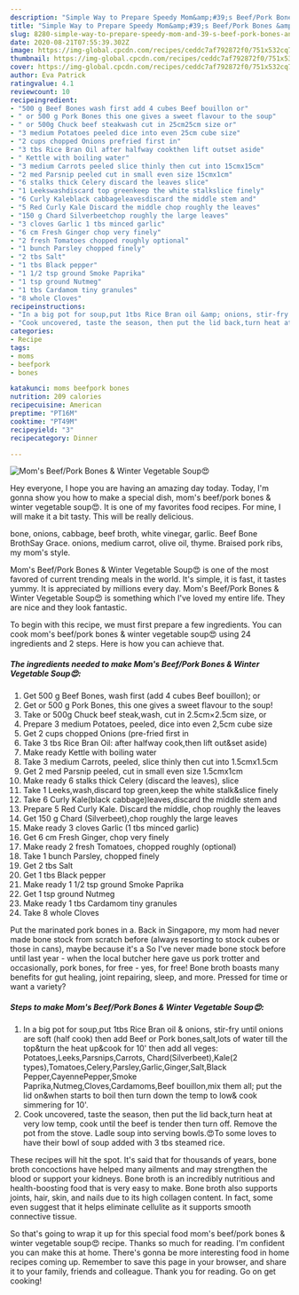 ```yaml
---
description: "Simple Way to Prepare Speedy Mom&amp;#39;s Beef/Pork Bones &amp;amp; Winter Vegetable Soup😍"
title: "Simple Way to Prepare Speedy Mom&amp;#39;s Beef/Pork Bones &amp;amp; Winter Vegetable Soup😍"
slug: 8280-simple-way-to-prepare-speedy-mom-and-39-s-beef-pork-bones-and-amp-winter-vegetable-soup
date: 2020-08-21T07:55:39.302Z
image: https://img-global.cpcdn.com/recipes/ceddc7af792872f0/751x532cq70/moms-beefpork-bones-winter-vegetable-soup😍-recipe-main-photo.jpg
thumbnail: https://img-global.cpcdn.com/recipes/ceddc7af792872f0/751x532cq70/moms-beefpork-bones-winter-vegetable-soup😍-recipe-main-photo.jpg
cover: https://img-global.cpcdn.com/recipes/ceddc7af792872f0/751x532cq70/moms-beefpork-bones-winter-vegetable-soup😍-recipe-main-photo.jpg
author: Eva Patrick
ratingvalue: 4.1
reviewcount: 10
recipeingredient:
- "500 g Beef Bones wash first add 4 cubes Beef bouillon or"
- " or 500 g Pork Bones this one gives a sweet flavour to the soup"
- " or 500g Chuck beef steakwash cut in 25cm25cm size or"
- "3 medium Potatoes peeled dice into even 25cm cube size"
- "2 cups chopped Onions prefried first in"
- "3 tbs Rice Bran Oil after halfway cookthen lift outset aside"
- " Kettle with boiling water"
- "3 medium Carrots peeled slice thinly then cut into 15cmx15cm"
- "2 med Parsnip peeled cut in small even size 15cmx1cm"
- "6 stalks thick Celery discard the leaves slice"
- "1 Leekswashdiscard top greenkeep the white stalkslice finely"
- "6 Curly Kaleblack cabbageleavesdiscard the middle stem and"
- "5 Red Curly Kale Discard the middle chop roughly the leaves"
- "150 g Chard Silverbeetchop roughly the large leaves"
- "3 cloves Garlic 1 tbs minced garlic"
- "6 cm Fresh Ginger chop very finely"
- "2 fresh Tomatoes chopped roughly optional"
- "1 bunch Parsley chopped finely"
- "2 tbs Salt"
- "1 tbs Black pepper"
- "1 1/2 tsp ground Smoke Paprika"
- "1 tsp ground Nutmeg"
- "1 tbs Cardamom tiny granules"
- "8 whole Cloves"
recipeinstructions:
- "In a big pot for soup,put 1tbs Rice Bran oil &amp; onions, stir-fry until onions are soft (half cook) then add Beef or Pork bones,salt,lots of water till the top&amp;turn the heat up&amp;cook for 10&#39; then add all veges: Potatoes,Leeks,Parsnips,Carrots, Chard(Silverbeet),Kale(2 types),Tomatoes,Celery,Parsley,Garlic,Ginger,Salt,Black Pepper,CayennePepper,Smoke Paprika,Nutmeg,Cloves,Cardamoms,Beef bouillon,mix them all; put the lid on&amp;when starts to boil then turn down the temp to low&amp; cook simmering for 10&#39;."
- "Cook uncovered, taste the season, then put the lid back,turn heat at very low temp, cook until the beef is tender then turn off. Remove the pot from the stove. Ladle soup into serving bowls.😍To some loves to have their bowl of soup added with 3 tbs steamed rice."
categories:
- Recipe
tags:
- moms
- beefpork
- bones

katakunci: moms beefpork bones 
nutrition: 209 calories
recipecuisine: American
preptime: "PT16M"
cooktime: "PT49M"
recipeyield: "3"
recipecategory: Dinner

---
```



![Mom&#39;s Beef/Pork Bones &amp; Winter Vegetable Soup😍](https://img-global.cpcdn.com/recipes/ceddc7af792872f0/751x532cq70/moms-beefpork-bones-winter-vegetable-soup😍-recipe-main-photo.jpg)

Hey everyone, I hope you are having an amazing day today. Today, I'm gonna show you how to make a special dish, mom&#39;s beef/pork bones &amp; winter vegetable soup😍. It is one of my favorites food recipes. For mine, I will make it a bit tasty. This will be really delicious.

bone, onions, cabbage, beef broth, white vinegar, garlic. Beef Bone BrothSay Grace. onions, medium carrot, olive oil, thyme. Braised pork ribs, my mom&#39;s style.

Mom&#39;s Beef/Pork Bones &amp; Winter Vegetable Soup😍 is one of the most favored of current trending meals in the world. It's simple, it is fast, it tastes yummy. It is appreciated by millions every day. Mom&#39;s Beef/Pork Bones &amp; Winter Vegetable Soup😍 is something which I've loved my entire life. They are nice and they look fantastic.


To begin with this recipe, we must first prepare a few ingredients. You can cook mom&#39;s beef/pork bones &amp; winter vegetable soup😍 using 24 ingredients and 2 steps. Here is how you can achieve that.

<!--inarticleads1-->

##### The ingredients needed to make Mom&#39;s Beef/Pork Bones &amp; Winter Vegetable Soup😍:

1. Get 500 g Beef Bones, wash first (add 4 cubes Beef bouillon); or
1. Get  or 500 g Pork Bones, this one gives a sweet flavour to the soup!
1. Take  or 500g Chuck beef steak,wash, cut in 2.5cm×2.5cm size, or
1. Prepare 3 medium Potatoes, peeled, dice into even 2,5cm cube size
1. Get 2 cups chopped Onions (pre-fried first in
1. Take 3 tbs Rice Bran Oil: after halfway cook,then lift out&amp;set aside)
1. Make ready  Kettle with boiling water
1. Take 3 medium Carrots, peeled, slice thinly then cut into 1.5cmx1.5cm
1. Get 2 med Parsnip peeled, cut in small even size 1.5cmx1cm
1. Make ready 6 stalks thick Celery (discard the leaves), slice
1. Take 1 Leeks,wash,discard top green,keep the white stalk&amp;slice finely
1. Take 6 Curly Kale(black cabbage)leaves,discard the middle stem and
1. Prepare 5 Red Curly Kale. Discard the middle, chop roughly the leaves
1. Get 150 g Chard (Silverbeet),chop roughly the large leaves
1. Make ready 3 cloves Garlic (1 tbs minced garlic)
1. Get 6 cm Fresh Ginger, chop very finely
1. Make ready 2 fresh Tomatoes, chopped roughly (optional)
1. Take 1 bunch Parsley, chopped finely
1. Get 2 tbs Salt
1. Get 1 tbs Black pepper
1. Make ready 1 1/2 tsp ground Smoke Paprika
1. Get 1 tsp ground Nutmeg
1. Make ready 1 tbs Cardamom tiny granules
1. Take 8 whole Cloves


Put the marinated pork bones in a. Back in Singapore, my mom had never made bone stock from scratch before (always resorting to stock cubes or those in cans), maybe because it&#39;s a So I&#39;ve never made bone stock before until last year - when the local butcher here gave us pork trotter and occasionally, pork bones, for free - yes, for free! Bone broth boasts many benefits for gut healing, joint repairing, sleep, and more. Pressed for time or want a variety? 

<!--inarticleads2-->

##### Steps to make Mom&#39;s Beef/Pork Bones &amp; Winter Vegetable Soup😍:

1. In a big pot for soup,put 1tbs Rice Bran oil &amp; onions, stir-fry until onions are soft (half cook) then add Beef or Pork bones,salt,lots of water till the top&amp;turn the heat up&amp;cook for 10&#39; then add all veges: Potatoes,Leeks,Parsnips,Carrots, Chard(Silverbeet),Kale(2 types),Tomatoes,Celery,Parsley,Garlic,Ginger,Salt,Black Pepper,CayennePepper,Smoke Paprika,Nutmeg,Cloves,Cardamoms,Beef bouillon,mix them all; put the lid on&amp;when starts to boil then turn down the temp to low&amp; cook simmering for 10&#39;.
1. Cook uncovered, taste the season, then put the lid back,turn heat at very low temp, cook until the beef is tender then turn off. Remove the pot from the stove. Ladle soup into serving bowls.😍To some loves to have their bowl of soup added with 3 tbs steamed rice.


These recipes will hit the spot. It&#39;s said that for thousands of years, bone broth concoctions have helped many ailments and may strengthen the blood or support your kidneys. Bone broth is an incredibly nutritious and health-boosting food that is very easy to make. Bone broth also supports joints, hair, skin, and nails due to its high collagen content. In fact, some even suggest that it helps eliminate cellulite as it supports smooth connective tissue. 

So that's going to wrap it up for this special food mom&#39;s beef/pork bones &amp; winter vegetable soup😍 recipe. Thanks so much for reading. I'm confident you can make this at home. There's gonna be more interesting food in home recipes coming up. Remember to save this page in your browser, and share it to your family, friends and colleague. Thank you for reading. Go on get cooking!
